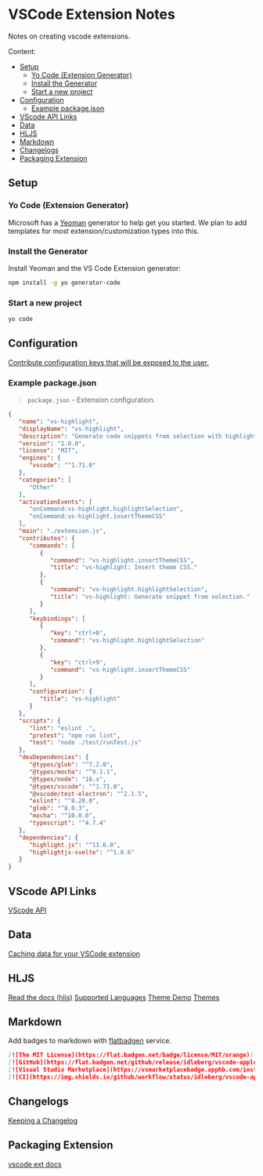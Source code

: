 # VSCode Extension Notes

Notes on creating vscode extensions.

Content:
- [Setup](#setup)
	- [Yo Code (Extension Generator)](#yo-code-extension-generator)
	- [Install the Generator](#install-the-generator)
	- [Start a new project](#start-a-new-project)
- [Configuration](#configuration)
	- [Example package.json](#example-packagejson)
- [VScode API Links](#vscode-api-links)
- [Data](#data)
- [HLJS](#hljs)
- [Markdown](#markdown)
- [Changelogs](#changelogs)
- [Packaging Extension](#packaging-extension)

## Setup

### Yo Code (Extension Generator)

Microsoft has a [Yeoman](https://yeoman.io/) generator to help get you started. We plan to add templates for most extension/customization types into this.

### Install the Generator

Install Yeoman and the VS Code Extension generator:

```bash
npm install -g yo generator-code
```

### Start a new project
```bash
yo code
```

## Configuration
[Contribute configuration keys that will be exposed to the user.](https://code.visualstudio.com/api/extension-capabilities/common-capabilities#configuration)

### Example package.json
> `package.json` - Extension configuration.

```json
{
   "name": "vs-highlight",
   "displayName": "vs-highlight",
   "description": "Generate code snippets from selection with highlight.js.",
   "version": "1.0.0",
   "license": "MIT",
   "engines": {
      "vscode": "^1.71.0"
   },
   "categories": [
      "Other"
   ],
   "activationEvents": [
      "onCommand:vs-highlight.highlightSelection",
      "onCommand:vs-highlight.insertThemeCSS"
   ],
   "main": "./extension.js",
   "contributes": {
      "commands": [
         {
            "command": "vs-highlight.insertThemeCSS",
            "title": "vs-highlight: Insert theme CSS."
         },
         {
            "command": "vs-highlight.highlightSelection",
            "title": "vs-highlight: Generate snippet from selection."
         }
      ],
      "keybindings": [
         {
            "key": "ctrl+0",
            "command": "vs-highlight.highlightSelection"
         },
         {
            "key": "ctrl+9",
            "command": "vs-highlight.insertThemeCSS"
         }
      ],
      "configuration": {
         "title": "vs-highlight"
      }
   },
   "scripts": {
      "lint": "eslint .",
      "pretest": "npm run lint",
      "test": "node ./test/runTest.js"
   },
   "devDependencies": {
      "@types/glob": "^7.2.0",
      "@types/mocha": "^9.1.1",
      "@types/node": "16.x",
      "@types/vscode": "^1.71.0",
      "@vscode/test-electron": "^2.1.5",
      "eslint": "^8.20.0",
      "glob": "^8.0.3",
      "mocha": "^10.0.0",
      "typescript": "^4.7.4"
   },
   "dependencies": {
      "highlight.js": "^11.6.0",
      "highlightjs-svelte": "^1.0.6"
   }
}

```

## VScode API Links
[VScode API](https://code.visualstudio.com/api/references/vscode-api)

## Data
[Caching data for your VSCode extension](https://www.eliostruyf.com/devhack-caching-data-vscode-extension/)

## HLJS
[Read the docs (hljs)](https://highlightjs.readthedocs.io/en/latest/api.html#configure)
[Supported Languages](https://github.com/highlightjs/highlight.js/blob/main/SUPPORTED_LANGUAGES.md)
[Theme Demo](https://highlightjs.org/static/demo/)
[Themes](https://github.com/highlightjs/highlight.js/tree/main/src/styles)

## Markdown

Add badges to markdown with [flatbadgen](https://flat.badgen.net/) service.
```md
[![The MIT License](https://flat.badgen.net/badge/license/MIT/orange)](http://opensource.org/licenses/MIT)
[![GitHub](https://flat.badgen.net/github/release/idleberg/vscode-applescript)](https://github.com/idleberg/vscode-applescript/releases)
[![Visual Studio Marketplace](https://vsmarketplacebadge.apphb.com/installs-short/idleberg.applescript.svg?style=flat-square)](https://marketplace.visualstudio.com/items?itemName=idleberg.applescript)
[![CI](https://img.shields.io/github/workflow/status/idleberg/vscode-applescript/CI?style=flat-square)](https://github.com/idleberg/vscode-applescript/actions)
```

## Changelogs

[Keeping a Changelog](https://keepachangelog.com/en/1.0.0/)

## Packaging Extension
[vscode ext docs](https://code.visualstudio.com/api/working-with-extensions/publishing-extension#packaging-extensions)
